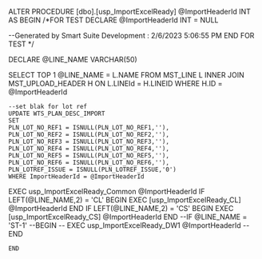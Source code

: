 
ALTER PROCEDURE [dbo].[usp_ImportExcelReady]
@ImportHeaderId INT
AS 
    BEGIN
/*FOR TEST
DECLARE @ImportHeaderId INT = NULL

--Generated by Smart Suite Development : 2/6/2023 5:06:55 PM
END FOR TEST
*/
  
DECLARE @LINE_NAME VARCHAR(50) 

SELECT TOP 1 @LINE_NAME = L.NAME
 FROM MST_LINE L INNER JOIN MST_UPLOAD_HEADER H ON L.LINEId = H.LINEID WHERE H.ID = @ImportHeaderId 

	--set blak for lot ref
	UPDATE WTS_PLAN_DESC_IMPORT 
	SET 
	PLN_LOT_NO_REF1 = ISNULL(PLN_LOT_NO_REF1,''), 
	PLN_LOT_NO_REF2 = ISNULL(PLN_LOT_NO_REF2,''), 
	PLN_LOT_NO_REF3 = ISNULL(PLN_LOT_NO_REF3,''), 
	PLN_LOT_NO_REF4 = ISNULL(PLN_LOT_NO_REF4,''), 
	PLN_LOT_NO_REF5 = ISNULL(PLN_LOT_NO_REF5,''), 
	PLN_LOT_NO_REF6 = ISNULL(PLN_LOT_NO_REF6,''),
	PLN_LOTREF_ISSUE = ISNULL(PLN_LOTREF_ISSUE,'0')
	WHERE ImportHeaderId = @ImportHeaderId


 EXEC usp_ImportExcelReady_Common @ImportHeaderId
 IF LEFT(@LINE_NAME,2) = 'CL'
	BEGIN
		EXEC [usp_ImportExcelReady_CL] @ImportHeaderId
	END
 IF LEFT(@LINE_NAME,2) = 'CS'
	BEGIN
		EXEC [usp_ImportExcelReady_CS] @ImportHeaderId
	END
 --IF @LINE_NAME = 'ST-1'
	--BEGIN
	--	EXEC usp_ImportExcelReady_DW1 @ImportHeaderId
	--END



    END
